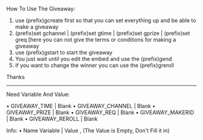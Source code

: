How To Use The Giveaway:

1. use (prefix)gcreate first so that you can set everything up and be able to make a giveaway
2. (prefix)set gchannel | (prefix)set gtime | (prefix)set gprize | (prefix)set greq [here you can not give the terms or conditions for making a giveaway
3. use (prefix)gstart to start the giveaway
4. You just wait until you edit the embed and use the (prefix)gend
5. if you want to change the winner you can use the (prefix)greroll 

Thanks

------------------------------------------------------------------------------------------------------------------------------
Need Variable And Value:

• GIVEAWAY_TIME | Blank 
• GIVEAWAY_CHANNEL | Blank 
• GIVEAWAY_PRIZE | Blank 
• GIVEAWAY_REQ | Blank 
• GIVEAWAY_MAKERID | Blank 
• GIVEAWAY_REROLL | Blank 

Info:
• Name Variable | Value , (The Value is Empty, Don't Fill it in)

